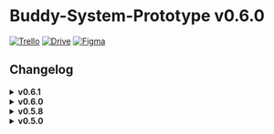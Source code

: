 # Buddy-System-Prototype v0.6.0
[![Trello](https://img.shields.io/badge/Trello-Buddy%20System-gold?style=flat&logo=trello&logoColor=gold)](https://trello.com/b/uMhBe6WG/test-client) 
[![Drive](https://img.shields.io/badge/Google%20Drive-Sprites-4f88d9?style=flat&logo=googledrive&logoColor=4f88d9)](https://drive.google.com/drive/folders/1dFVxvpVcE2ASSKxN3ZY_Zmdh2MrkL-_U)
[![Figma](https://img.shields.io/badge/Figma-Journey%20Map-red?style=flat&logo=figma)](https://www.figma.com/file/KajRMObt9qnlSC2TYpN17P/Untitled?node-id=0%3A1&t=27denNF0DfeVXQKb-1)
<h2>Changelog</h2>
<details>
<summary><b>v0.6.1</b></summary>
<h4>Bug Fixes</h4>

- Fixed pause menu blur always being visible in 2d view

</details>
<details>
<summary><b>v0.6.0</b></summary>
<h4>Additions</h4>
  
- Extended borders of levels
- Added wip level 6 
- Changed both buttons to default to name 'Button'
- Added greyscale shader for pause menu
- Added pause menu buttons
- Added reset button functionality
- Swapped levels 1 and 3
  
- Added next level key back (H key)
- Added funtionality to play button on main menu (goes to first level)


<h4>Bug Fixes</h4>

- Fixed weird directory error

</details>
<details>
<summary><b>v0.5.8</b></summary>
<h4>Additions</h4>

- Increased speed of boxes.
- Slowed down / decreased number of clouds.
- Replaced green button with red on level 5.
- Added level reset button GUI. Functionality upcoming. 
- Moved box in level 4 to below the bridge.

<h4>Bug Fixes</h4>

- Fixed issue with moving platforms pushing players when inactive.
- Clouds no longer appear in front of everything on level 4.
</details>
<details>
<summary><b>v0.5.0</b></summary>
<h4>Additions</h4>

- Added parallax backgrounds
- Created levels 1-4.
- Added Player movement + abilities.
- Implimented Co-op Controls (WASD and Arrow Keys)
- Created main game objects; red/green buttons, boxes, moving platforms, doors.
- Added loading between scenes via exit.
- Added clouds visual effect.
- Main menu GUI created. Functionality is upcoming.
